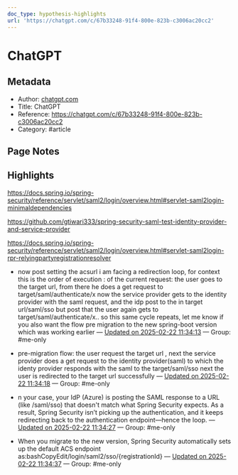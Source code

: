 ```yaml
---
doc_type: hypothesis-highlights
url: 'https://chatgpt.com/c/67b33248-91f4-800e-823b-c3006ac20cc2'
---
```


# ChatGPT

## Metadata
- Author: [chatgpt.com]()
- Title: ChatGPT
- Reference: https://chatgpt.com/c/67b33248-91f4-800e-823b-c3006ac20cc2
- Category: #article

## Page Notes
## Highlights

https://docs.spring.io/spring-security/reference/servlet/saml2/login/overview.html#servlet-saml2login-minimaldependencies

https://github.com/gtiwari333/spring-security-saml-test-identity-provider-and-service-provider

https://docs.spring.io/spring-security/reference/servlet/saml2/login/overview.html#servlet-saml2login-rpr-relyingpartyregistrationresolver

- now post setting the acsurl i am facing a redirection loop, for context this is the order of execution : of the current request: the user goes to the target url, from there he does a get request to target/saml/authenticate/x now the service provider gets to the identity provider with the saml request, and the idp post to the in target url/saml/sso but post that the user again gets to target/saml/authenticate/x.. so this same cycle repeats, let me know if you also want the flow pre migration to the new spring-boot version which was working earlier — [Updated on 2025-02-22 11:34:13](https://hyp.is/1z-IKPDiEe-O9cuz_eEUhg/chatgpt.com/c/67b33248-91f4-800e-823b-c3006ac20cc2) — Group: #me-only

- pre-migration flow: the user request the target url , next the service provider does a get request to the identity provider(saml) to which the identy provider responds with the saml to the target/saml/sso next the user is redirected to the target url successfully — [Updated on 2025-02-22 11:34:18](https://hyp.is/2jM5ivDiEe-YZ_-s2zyxzg/chatgpt.com/c/67b33248-91f4-800e-823b-c3006ac20cc2) — Group: #me-only

- n your case, your IdP (Azure) is posting the SAML response to a URL (like /saml/sso) that doesn't match what Spring Security expects. As a result, Spring Security isn’t picking up the authentication, and it keeps redirecting back to the authentication endpoint—hence the loop. — [Updated on 2025-02-22 11:34:27](https://hyp.is/31jmHPDiEe-x1PtUlvkdWQ/chatgpt.com/c/67b33248-91f4-800e-823b-c3006ac20cc2) — Group: #me-only

- When you migrate to the new version, Spring Security automatically sets up the default ACS endpoint as:bashCopyEdit/login/saml2/sso/{registrationId} — [Updated on 2025-02-22 11:34:37](https://hyp.is/5U74DvDiEe-_gsfyftZOmQ/chatgpt.com/c/67b33248-91f4-800e-823b-c3006ac20cc2) — Group: #me-only




